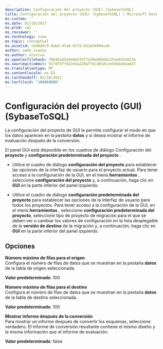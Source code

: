 ```yaml
---
description: Configuración del proyecto (GUI) (SybaseToSQL)
title: Configuración del proyecto (GUI) (SybaseToSQL) | Microsoft Docs
ms.custom: ''
ms.date: 01/19/2017
ms.prod: sql
ms.reviewer: ''
ms.technology: ssma
ms.topic: conceptual
ms.assetid: cbd6ddc9-8abd-4fa9-bffd-631e54894ce8
author: nahk-ivanov
ms.author: alexiva
ms.openlocfilehash: f0b9ba85eb94b5fdf7a39d40b6b33fee0541823b
ms.sourcegitcommit: 917df4ffd22e4a229af7dc481dcce3ebba0aa4d7
ms.translationtype: MT
ms.contentlocale: es-ES
ms.lasthandoff: 02/10/2021
ms.locfileid: "100069886"
---
```

# <a name="project-settings-gui-sybasetosql"></a>Configuración del proyecto (GUI) (SybaseToSQL)
La configuración del proyecto de GUI le permite configurar el modo en que los datos aparecen en la pestaña **datos** y si desea mostrar el informe de evaluación después de la conversión.  
  
El panel GUI está disponible en los cuadros de diálogo Configuración del **proyecto** y **configuración predeterminada del proyecto** .  
  
-   Utilice el cuadro de diálogo **configuración del proyecto** para establecer las opciones de la interfaz de usuario para el proyecto actual. Para tener acceso a la configuración de la GUI, en el menú **herramientas** , seleccione **configuración del proyecto** y, a continuación, haga clic en **GUI** en la parte inferior del panel izquierdo.  
  
-   Utilice el cuadro de diálogo **configuración predeterminada del proyecto** para establecer las opciones de la interfaz de usuario para todos los proyectos. Para tener acceso a la configuración de la GUI, en el menú **herramientas** , seleccione **configuración predeterminada del proyecto**, seleccione tipo de proyecto de migración para el que se deben ver o cambiar los valores de configuración en la lista desplegable de la **versión de destino** de la migración y, a continuación, haga clic en **GUI** en la parte inferior del panel izquierdo.  
  
## <a name="options"></a>Opciones  
**Número máximo de filas para el origen**  
Configura el número de filas de datos que se muestran en la pestaña **datos** de la tabla de origen seleccionada.  
  
**Valor predeterminado**: 100  
  
**Número máximo de filas para el destino**  
Configura el número de filas de datos que se muestran en la pestaña **datos** de la tabla de destino seleccionada.  
  
**Valor predeterminado**: 100  
  
**Mostrar informe después de la conversión**  
Para mostrar un informe después de convertir los esquemas, seleccione verdadero. El informe de conversión resultante contiene el mismo diseño y la misma información que el informe de evaluación.  
  
**Valor predeterminado**: false  
  
